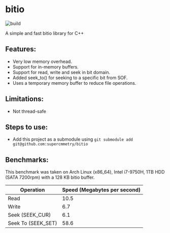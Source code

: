 # bitio

![build](https://github.com/supercmmetry/bitio/workflows/build/badge.svg)

A simple and fast bitio library for C++

## Features:

- Very low memory overhead.
- Support for in-memory buffers.
- Support for read, write and seek in bit domain.
- Added seek_to() for seeking to a specific bit from SOF.
- Uses a temporary memory buffer to reduce file operations.

## Limitations:

- Not thread-safe 

## Steps to use:

- Add this project as a submodule using `git submodule add git@github.com:supercmmetry/bitio`

## Benchmarks:

This benchmark was taken on Arch Linux (x86_64), Intel i7-9750H, 1TB HDD (SATA 7200rpm) with a 128 KB bitio buffer.

| Operation      | Speed (Megabytes per second) |
| ----------- | ----------- |
| Read      | 10.5       |
| Write   | 6.7        |
| Seek (SEEK_CUR)  | 6.1        |
| Seek To (SEEK_SET)  | 58.6       |

